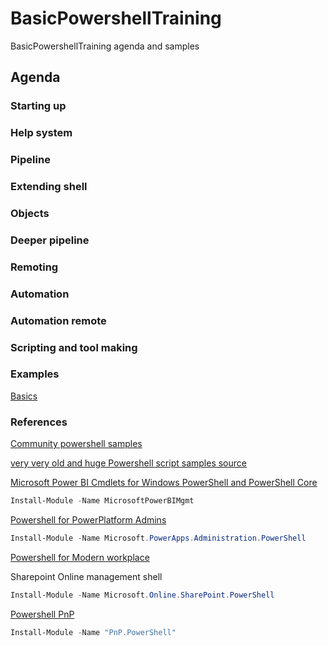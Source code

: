# BasicPowershellTraining

BasicPowershellTraining agenda and samples

## Agenda

### Starting up

### Help system

### Pipeline

### Extending shell

### Objects

### Deeper pipeline

### Remoting

### Automation

### Automation remote

### Scripting and tool making

### Examples

[Basics](basics.md)

### References

[Community powershell samples](https://pnp.github.io/script-samples/)

[very very old and huge Powershell script samples source](https://www.powershellgallery.com/)

[Microsoft Power BI Cmdlets for Windows PowerShell and PowerShell Core](https://docs.microsoft.com/en-us/powershell/power-bi/overview?view=powerbi-ps)

```Powershell
Install-Module -Name MicrosoftPowerBIMgmt
```

[Powershell for PowerPlatform Admins](https://docs.microsoft.com/en-us/power-platform/admin/powershell-getting-started)

```powershell
Install-Module -Name Microsoft.PowerApps.Administration.PowerShell
```

[Powershell for Modern workplace](https://docs.microsoft.com/en-us/powershell/sharepoint/)

Sharepoint Online management shell

```powershell
Install-Module -Name Microsoft.Online.SharePoint.PowerShell
```

[Powershell PnP](https://pnp.github.io/powershell/articles/installation.html)

```powershell
Install-Module -Name "PnP.PowerShell"
```

